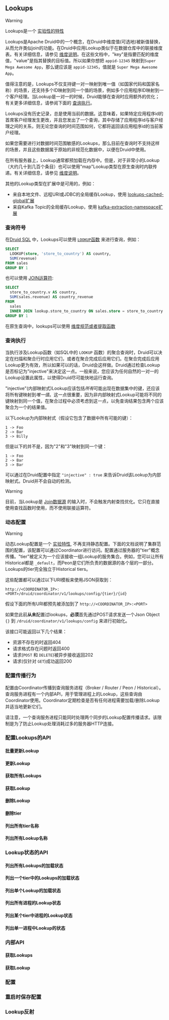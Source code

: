 <!-- toc -->
## Lookups

> [!WARNING]
> Lookups是一个 [实验性的特性](../Development/experimental.md)

Lookups是Apache Druid中的一个概念，在Druid中维度值(可选地)被新值替换，从而允许类似join的功能。在Druid中应用Lookup类似于在数据仓库中的联接维度表。有关详细信息，请参见 [维度说明](querydimensions.md)。在这些文档中，"key"是指要匹配的维度值，"value"是指其替换的目标值。所以如果你想把 `appid-12345` 映射到`Super Mega Awesome App`，那么键应该是 `appid-12345`，值就是 `Super Mega Awesome App`。

值得注意的是，Lookups不仅支持键一对一映射到唯一值（如国家代码和国家名称）的场景，还支持多个ID映射到同一个值的场景，例如多个应用程序ID映射到一个客户经理。当Lookup是一对一的时候，Druid能够在查询时应用额外的优化；有关更多详细信息，请参阅下面的 [查询执行](#查询执行)。

Lookups没有历史记录，总是使用当前的数据。这意味着，如果特定应用程序id的首席客户经理发生更改，并且您发出了一个查询，其中存储了应用程序id与客户经理之间的关系，则无论您查询的时间范围如何，它都将返回该应用程序id的当前客户经理。

如果您需要进行对数据时间范围敏感的Lookups，那么目前在查询时不支持这样的场景，并且这些数据属于原始的非规范化数据中，以便在Druid中使用。

在所有服务器上，Lookup通常都预加载在内存中。但是，对于非常小的Lookup（大约几十到几百个条目）也可以使用"map"Lookup类型在原生查询时内联传递。有关详细信息，请参见 [维度说明](querydimensions.md)。

其他的Lookup类型在扩展中是可用的，例如：
* 来自本地文件、远程URI或JDBC的全局缓存Lookup，使用 [lookups-cached-global扩展](../Configuration/core-ext/lookups-cached-global.md)
* 来自Kafka Topic的全局缓存Lookup，使用 [ kafka-extraction-namespace扩展](../Configuration/core-ext/kafka-extraction-namespace.md)

### 查询符号

在[Druid SQL](druidsql.md) 中，Lookups可以使用 [`LOOKUP`函数](druidsql.md#字符串函数) 来进行查询，例如：

```sql
SELECT
  LOOKUP(store, 'store_to_country') AS country,
  SUM(revenue)
FROM sales
GROUP BY 1
```

也可以使用 [JOIN运算符](datasource.md#join):

```sql
SELECT
  store_to_country.v AS country,
  SUM(sales.revenue) AS country_revenue
FROM
  sales
  INNER JOIN lookup.store_to_country ON sales.store = store_to_country.k
GROUP BY 1
```

在原生查询中，lookups可以使用 [维度规范或者提取函数](querydimensions.md)

### 查询执行

当执行涉及Lookup函数（如SQL中的 `LOOKUP` 函数）的聚合查询时，Druid可以决定在扫描和聚合行时应用它们，或者在聚合完成后应用它们。在聚合完成后应用Lookup更为有效，所以如果可以的话，Druid会这样做。Druid通过检查Lookup是否标记为"injective"来决定这一点。一般来说，您应该为任何自然的一对一的Lookup设置此属性，以使得Druid尽可能快地运行查询。

"injective"(内部映射式)Lookup应该包括*所有*可能出现在数据集中的键，还应该将所有键映射到*唯一值*。这一点很重要，因为非内部映射式Lookup可能将不同的键映射到同一个值，在聚合过程中必须考虑到这一点，以免查询结果包含两个应该聚合为一个的结果值。

以下Lookup为内部映射式（假设它包含了数据中所有可能的键）：
```
1 -> Foo
2 -> Bar
3 -> Billy
```

但是以下的并不是，因为"2"和"3"映射到同一个键：

```
1 -> Foo
2 -> Bar
3 -> Bar
```

可以通过在Druid配置中指定 `"injective" : true` 来告诉Druid该Lookup为内部映射式。Druid并不会自动的检测。

> [!WARNING]
> 目前，当Lookup是 [Join数据源](datasource.md#join) 的输入时，不会触发内射查找优化。它只在直接使用查找函数时使用，而不使用联接运算符。

### 动态配置

> [!WARNING]
> 动态Lookup配置是一个 [实验特性](../Development/experimental.md), 不再支持静态配置。下面的文档说明了集群范围的配置，该配置可以通过Coordinator进行访问。配置通过服务器的"tier"概念传播。"tier"被定义为一个应该接收一组Lookup的服务集合。例如，您可以让所有Historical都是 `_default`，而Peon是它们所负责的数据源的各个层的一部分。Lookups的tier完全独立于Historical tiers。

这些配置都可以通过以下URI模板来使用JSON获取到：

```
http://<COORDINATOR_IP>:<PORT>/druid/coordinator/v1/lookups/config/{tier}/{id}
```

假设下面的所有URI都预先被添加到了 `http://<COORDINATOR_IP>:<PORT>`

如果您此前**从未**配置过lookups，**必须**首先通过POST请求发送一个Json Object `{}` 到 `/druid/coordinator/v1/lookups/config` 来进行初始化。

该接口可能返回以下几个结果：

* 资源不存在的时返回404
* 请求格式存在问题时返回400
* 请求(`POST` 和 `DELETE`)被异步接收返回202
* 请求(仅针对 `GET`)成功返回200

### 配置传播行为
配置由Coordinator传播到查询服务进程（Broker / Router / Peon / Historical）。查询服务进程有一个内部API，用于管理进程上的Lookup，这些查询由Coordinator使用。Coordinator定期检查是否有任何进程需要加载/删除Lookup并适当地更新它们。

请注意，一个查询服务进程只能同时处理两个同步的Lookup配置传播请求。该限制是为了防止Lookup处理消耗过多的服务器HTTP连接。

### 配置Lookups的API
#### 批量更新Lookup
#### 更新Lookup
#### 获取所有Lookups
#### 获取Lookup
#### 删除Lookup
#### 删除tier
#### 列出所有tier名称
#### 列出所有Lookup名称
### Lookup状态的API
#### 列出所有Lookups的加载状态
#### 列出一个tier中的Lookups的加载状态
#### 列出单个Lookup的加载状态
#### 列出所有进程的Lookup状态
#### 列出某个tier中进程的Lookup状态
#### 列出单一进程中Lookup的状态
### 内部API
#### 获取Lookups
#### 获取Lookup
### 配置
### 重启时保存配置
### Lookup反射

